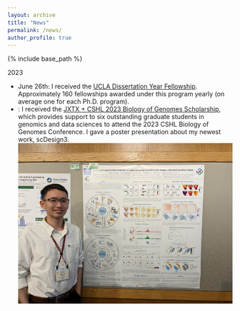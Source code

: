 ```yaml
---
layout: archive
title: "News"
permalink: /news/
author_profile: true
---
```


{% include base_path %}

2023
- June 26th: I received the [UCLA Dissertation Year Fellowship](https://grad.ucla.edu/funding/financial-aid/funding-for-continuing-students/dissertation-year-fellowship/). Approximately 160 fellowships awarded under this program yearly (on average one for each Ph.D. program).
- : I received the [JXTX + CSHL 2023 Biology of Genomes Scholarship](https://jxtxfoundation.org/news/2022-12-16-bg/), which provides support to six outstanding graduate students in genomics and data sciences to attend the 2023 CSHL Biology of Genomes Conference. I gave a poster presentation about my newest work, scDesign3.
![JXYX poster](/images/JXTX.jpg)